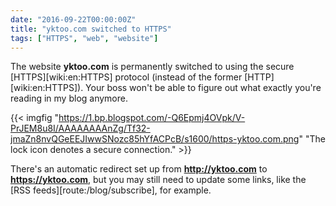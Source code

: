 ```yaml
---
date: "2016-09-22T00:00:00Z"
title: "yktoo.com switched to HTTPS"
tags: ["HTTPS", "web", "website"]
---
```


The website **yktoo.com** is permanently switched to using the secure [HTTPS][wiki:en:HTTPS] protocol (instead of the former [HTTP][wiki:en:HTTPS]). Your boss won't be able to figure out what exactly you're reading in my blog anymore.

<!--more-->

{{< imgfig "https://1.bp.blogspot.com/-Q6Epmj4OVpk/V-PrJEM8u8I/AAAAAAAAnZg/Tf32-jmaZn8nvQGeEEJIwwSNozc85hYfACPcB/s1600/https-yktoo.com.png" "The lock icon denotes a secure connection." >}}

There's an automatic redirect set up from **http://yktoo.com** to **https://yktoo.com**, but you may still need to update some links, like the [RSS feeds][route:/blog/subscribe], for example.
